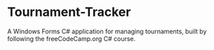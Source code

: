# Tournament-Tracker
A Windows Forms C# application for managing tournaments, built by following the freeCodeCamp.org C# course.
